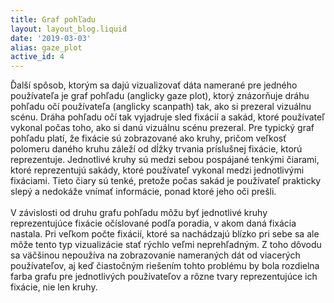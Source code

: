 ```yaml
---
title: Graf pohľadu
layout: layout_blog.liquid
date: '2019-03-03'
alias: gaze_plot
active_id: 4
---
```


Ďalší spôsob, ktorým sa dajú vizualizovať dáta namerané pre jedného používateľa je graf pohľadu (anglicky gaze plot), ktorý znázorňuje dráhu pohľadu očí používateľa (anglicky scanpath) tak, ako si prezeral vizuálnu scénu. Dráha pohľadu očí tak vyjadruje sled fixácií a sakád, ktoré používateľ vykonal počas toho, ako si danú vizuálnu scénu prezeral. Pre typický graf pohľadu platí, že fixácie sú zobrazované ako kruhy, pričom veľkosť polomeru daného kruhu záleží od dĺžky trvania príslušnej fixácie, ktorú reprezentuje. Jednotlivé kruhy sú medzi sebou pospájané tenkými čiarami, ktoré reprezentujú sakády, ktoré používateľ vykonal medzi jednotlivými fixáciami. Tieto čiary sú tenké, pretože počas sakád je používateľ prakticky slepý a nedokáže vnímať informácie, ponad ktoré jeho oči prešli.
<br><br>
V závislosti od druhu grafu pohľadu môžu byť jednotlivé kruhy reprezentujúce fixácie očíslované podľa poradia, v akom daná fixácia nastala. Pri veľkom počte fixácií, ktoré sa nachádzajú blízko pri sebe sa ale môže tento typ vizualizácie stať rýchlo veľmi neprehľadným. Z toho dôvodu sa väčšinou nepoužíva na zobrazovanie nameraných dát od viacerých používateľov, aj keď čiastočným riešením tohto problému by bola rozdielna farba grafu pre jednotlivých používateľov a rôzne tvary reprezentujúce ich fixácie, nie len kruhy.